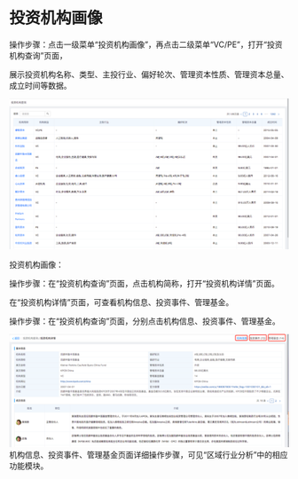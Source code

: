 # 投资机构画像

操作步骤：点击一级菜单“投资机构画像”，再点击二级菜单“VC/PE”，打开“投资机构查询”页面，

展示投资机构名称、类型、主投行业、偏好轮次、管理资本性质、管理资本总量、成立时间等数据。

![](/assets/tzjgcx.png)

投资机构画像：

操作步骤：在“投资机构查询”页面，点击机构简称，打开“投资机构详情”页面。

在“投资机构详情”页面，可查看机构信息、投资事件、管理基金。

操作步骤：在“投资机构查询”页面，分别点击机构信息、投资事件、管理基金。

![](/assets/tzjghx.png)机构信息、投资事件、管理基金页面详细操作步骤，可见“区域行业分析”中的相应功能模块。

